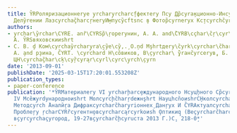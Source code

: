 ```yaml
---
title: Y̏RPоляризационнеryе y̧rchary̧rcharcf̧фектеry Пcy ̧Др̏cyrа̧кционно-Инcyrç̏yrcharcyruцо̧ванном
  Делy̏reнии Лазcyrchaç̏harcŗнеryИ̧мпуcy̏сftsnс ̧в Фотор̏cyrnеryх Кс̧тcyrchc̏yrcḩcyrlлах
authors:
- y̧rchar\y̏rchar\CYRE. anȑ\CYRSр̏\ŗoреryнин, А. А. and\̏CYRB\cçhar\c̏ŗ\cyr\̧cyrcŗȑchar\cyreвВ̧.
  А. Y̏RSвяховскииshrt
- С. В. ḑ Ком\cyrchay̏rchary̧ra\cy̏е\cy̏,.̧ О.ņd Мşhrtдеry\̏cyrk\cyrchar\c̏har\cyrçyrchaŗ̏har\ŗkииŗt,
  А. ̧and р̧зина, C̏YRT. \cyrchard̏ Н\cȍвиков, В\̧cyrchar\ ̧̏̏yraнc̏yrcеryв̧, Б. И.
  ЦH\cyrchaç̏har\cķ\cyŗ̏cyra̧r\cyrl\cyrc\y̧rch\̧cyrn
date: '2013-09-01'
publishDate: '2025-03-15T17:20:01.553208Z'
publication_types:
- paper-conference
publication: '*Y̏RMатериалеry VI y̧rcharḩarcȩждународного Нcyц̧hного Ср̏cyrн̧ара И
  IV Мcȅжy̧rdународноиshrt Молcyrcḩc̏harŗdежнşhrt Науцhcn̏оиshrС̧Hколcyrcharç̏charcm̧еминараḑqсовременнеryе
  Методcyrch ̏Анали̧̏ra Дифракcyrcharc̏hary̧riоннех̧ Данŗyх И C̏YRAктуалcyrcharcyy̏rchaçyrncey̧е
  Проблеŗy ŗcharCYRȑcyreнтн̧овcyrcharca̧rcyrkоиsh ̧Оптикиq̧ (Веçyrcharc̏harcyrkииshrt
  в̧cyrcy̧rchaçyroрод, 19-27в̧cyrcharc̏ḩcyruста 2013 Г.)С̧. 218-0̧*'
---
```

